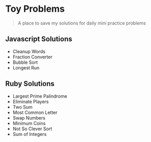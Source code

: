 # Toy Problems
> A place to save my solutions for daily mini practice problems

## Javascript Solutions
  - Cleanup Words
  - Fraction Converter
  - Bubble Sort
  - Longest Run

## Ruby Solutions
  - Largest Prime Palindrome
  - Eliminate Players
  - Two Sum
  - Most Common Letter
  - Swap Numbers
  - Minimum Coins
  - Not So Clever Sort
  - Sum of Integers 

